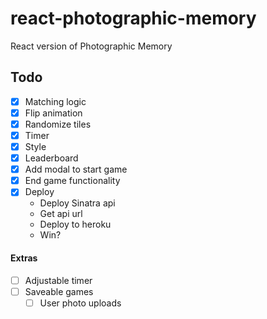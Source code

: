 # react-photographic-memory
React version of Photographic Memory

## Todo

- [x] Matching logic
- [x] Flip animation
- [x] Randomize tiles
- [x] Timer
- [x] Style
- [x] Leaderboard
- [x] Add modal to start game
- [x] End game functionality
- [x] Deploy
  - Deploy Sinatra api
  - Get api url
  - Deploy to heroku
  - Win?

#### Extras

- [ ] Adjustable timer
- [ ] Saveable games
  - [ ] User photo uploads
